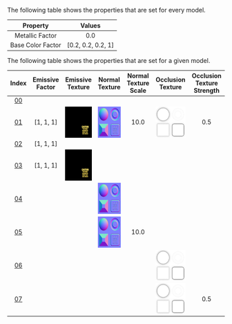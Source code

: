 The following table shows the properties that are set for every model.  


Property | **Values**
:---: | :---:
Metallic Factor | 0.0
Base Color Factor | [0.2, 0.2, 0.2, 1]

 
The following table shows the properties that are set for a given model.  


Index | Emissive Factor | Emissive Texture | Normal Texture | Normal Texture Scale | Occlusion Texture | Occlusion Texture Strength
:---: | :---: | :---: | :---: | :---: | :---: | :---:
[00](./Material_0.gltf) |   |   |   |   |   |  
[01](./Material_1.gltf) | [1, 1, 1] | <img src="./Texture_emissive.png" height="72" width="72" align="middle"> | <img src="./Texture_normal.png" height="72" width="72" align="middle"> | 10.0 | <img src="./Texture_occlusion.png" height="72" width="72" align="middle"> | 0.5
[02](./Material_2.gltf) | [1, 1, 1] |   |   |   |   |  
[03](./Material_3.gltf) | [1, 1, 1] | <img src="./Texture_emissive.png" height="72" width="72" align="middle"> |   |   |   |  
[04](./Material_4.gltf) |   |   | <img src="./Texture_normal.png" height="72" width="72" align="middle"> |   |   |  
[05](./Material_5.gltf) |   |   | <img src="./Texture_normal.png" height="72" width="72" align="middle"> | 10.0 |   |  
[06](./Material_6.gltf) |   |   |   |   | <img src="./Texture_occlusion.png" height="72" width="72" align="middle"> |  
[07](./Material_7.gltf) |   |   |   |   | <img src="./Texture_occlusion.png" height="72" width="72" align="middle"> | 0.5
 
